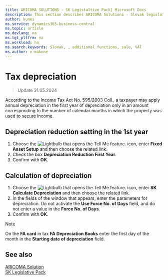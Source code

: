 ```yaml
---
title: ARICOMA SOLUTIONS - SK Legistaltive Pack| Microsoft Docs
description: This section describes ARICOMA Solutions - Slovak legislation
author: kunes
ms.service: dynamics365-business-central
ms.topic: article
ms.devlang: na
ms.tgt_pltfrm: na
ms.workload: na
ms.search.keywords: Slovak, , additional functions, sale, VAT
ms.author: v-makune
---
```


# Tax depreciation

> Update 31.05.2024

According to the Income Tax Act No. 595/2003 Coll., a taxpayer may apply annual depreciation in the first year of depreciation only in an amount corresponding to the number of calendar months in which the property was used to secure income.

## Depreciation reduction setting in the 1st year

1. Choose the ![Lightbulb that opens the Tell Me feature.](media/ui-search/search_small.png "Tell me what you want to do") icon, enter **Fixed Asset Setup** and then choose the related link.
2. Check the box **Depreciation Reduction First Year**.
3. Confirm with **OK**.

## Calculation of depreciation

1. Choose the ![Lightbulb that opens the Tell Me feature.](media/ui-search/search_small.png "Tell me what you want to do") icon, enter **SK Calculate Depreciation** and then choose the related link.
2. In the fields of the window that appears, enter the parameters for depreciation.
   Do not activate the **Use Force No. of Days** field, and do not enter a value in the **Force No. of Days**.
3. Confirm with **OK**.

> [!NOTE]
> On the **FA card** in tax **FA Depreciation Books** enter the first day of the month in the **Starting date of depreciation** field.

## See also

[ARICOMA Solution](solutions.md)  
[SK Legislative Pack](sk-legislative-pack.md)

